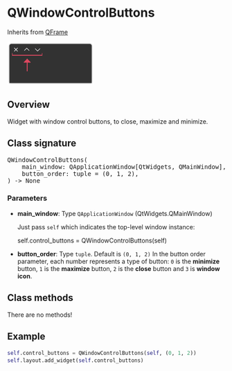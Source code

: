 # QWindowControlButtons 

Inherits from [QFrame](https://doc.qt.io/qtforpython-6/PySide6/QtWidgets/QFrame.html)

![Image](img/window_control_buttons.png "screenshot")

## Overview

Widget with window control buttons, to close, maximize and minimize.

## Class signature

<pre>
QWindowControlButtons(
    main_window: QApplicationWindow[QtWidgets, QMainWindow],
    button_order: tuple = (0, 1, 2),
) -> None
</pre>

### Parameters

  - **main_window**: Type `QApplicationWindow` (QtWidgets.QMainWindow)

    Just pass `self` which indicates the top-level window instance:

    
    self.control_buttons = QWindowControlButtons(self)
    
  - **button_order**: Type `tuple`. Default is `(0, 1, 2)`
    In the button order parameter, each number represents a type of button: `0` 
    is the **minimize** button, `1` is the **maximize** button, `2` is the 
    **close** button and `3` is **window icon**.

## Class methods

There are no methods!

## Example

```python
self.control_buttons = QWindowControlButtons(self, (0, 1, 2))
self.layout.add_widget(self.control_buttons)
```
